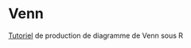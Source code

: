 # Venn
[Tutoriel](https://github.com/lcauquil/tuto_Venn/blob/master/tuto_Venn.md) de production de diagramme de Venn sous R
